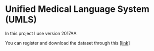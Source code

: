 # Unified Medical Language System (UMLS)

In this project I use version 2017AA

You can register and download the dataset through this [[link]](https://www.nlm.nih.gov/research/umls/index.html) 
